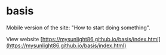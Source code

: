 # basis

Mobile version of the site: "How to start doing something".

View website [https://mysunlight86.github.io/basis/index.html](https://mysunlight86.github.io/basis/index.html)
